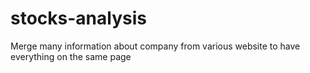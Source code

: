 # stocks-analysis

Merge many information about company from various website to have everything on the same page
